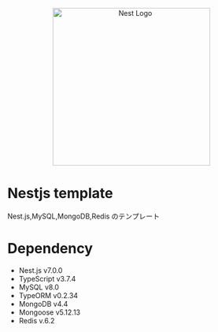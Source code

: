 <p align="center">
  <a href="http://nestjs.com/" target="blank"><img src="https://nestjs.com/img/logo_text.svg" width="320" alt="Nest Logo" /></a>
</p>

# Nestjs template

Nest.js,MySQL,MongoDB,Redis のテンプレート

# Dependency

- Nest.js v7.0.0
- TypeScript v3.7.4
- MySQL v8.0
- TypeORM v0.2.34
- MongoDB v4.4
- Mongoose v5.12.13
- Redis v.6.2
